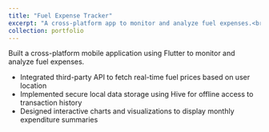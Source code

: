 ```yaml
---
title: "Fuel Expense Tracker"
excerpt: "A cross-platform app to monitor and analyze fuel expenses.<br/><img src='images\fuel-exp-tracker-pic.jpg'>"
collection: portfolio
---
```


Built a cross-platform mobile application using Flutter to monitor and analyze fuel expenses.

- Integrated third-party API to fetch real-time fuel prices based on user location
- Implemented secure local data storage using Hive for offline access to transaction history
- Designed interactive charts and visualizations to display monthly expenditure summaries
